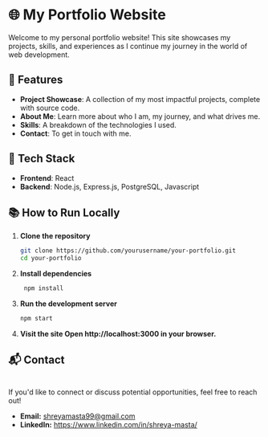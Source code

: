 # 🌐 My Portfolio Website

Welcome to my personal portfolio website! This site showcases my projects, skills, and experiences as I continue my journey in the world of web development.

## 🚀 Features

- **Project Showcase**: A collection of my most impactful projects, complete with source code.
- **About Me**: Learn more about who I am, my journey, and what drives me.
- **Skills**: A breakdown of the technologies I used.
- **Contact**: To get in touch with me.

## 🔧 Tech Stack

- **Frontend**: React
- **Backend**: Node.js, Express.js, PostgreSQL, Javascript

## 📚 How to Run Locally

1. **Clone the repository**
   ```bash
   git clone https://github.com/yourusername/your-portfolio.git
   cd your-portfolio
2. **Install dependencies**
   ```bash
    npm install
3. **Run the development server**
   ```bash
   npm start  
4. **Visit the site Open http://localhost:3000 in your browser.**

## 📬 Contact
</br>
If you'd like to connect or discuss potential opportunities, feel free to reach out!

- **Email:** shreyamasta99@gmail.com
- **LinkedIn:** https://www.linkedin.com/in/shreya-masta/

